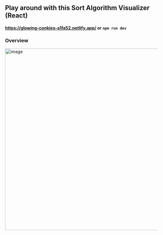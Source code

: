 ## Play around with this Sort Algorithm Visualizer (React)
#### https://glowing-conkies-a1fa52.netlify.app/ or `npm run dev`

### Overview
<img width="1088" height="599" alt="image" src="https://github.com/user-attachments/assets/874dc484-c06f-471d-b19a-a0155b48d5de" />

